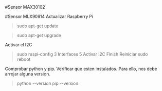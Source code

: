 #Sensor MAX30102

#Sensor MLX90614
Actualizar Raspberry Pi
> sudo apt-get update

> sudo apt-get upgrade

Activar el I2C
> sudo raspi-config
> 3 Interfaces
> 5 Activar I2C
> Finish
> Reiniciar sudo reboot

Comprobar python y pip. Verificar que esten instalados. Para ello, nos debe arrojar alguna version.
> python --version
> pip --version
